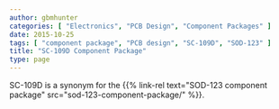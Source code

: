 ```yaml
---
author: gbmhunter
categories: [ "Electronics", "PCB Design", "Component Packages" ]
date: 2015-10-25
tags: [ "component package", "PCB design", "SC-109D", "SOD-123" ]
title: "SC-109D Component Package"
type: page
---
```


SC-109D is a synonym for the {{% link-rel text="SOD-123 component package" src="sod-123-component-package/" %}}.
